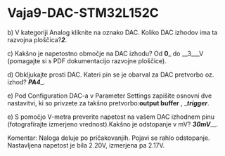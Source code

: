 # Vaja9-DAC-STM32L152C

b)   V kategoriji Analog kliknite na oznako DAC. Koliko DAC izhodov ima ta razvojna ploščica?_____2_____.

c)   Kakšno je napetostno območje na DAC izhodu? Od __0___ do __3___V (pomagajte si s PDF dokumentacijo razvojne ploščice).

d)   Obkljukajte prosti DAC. Kateri pin se je obarval za DAC pretvorbo oz. izhod? ___PA4____.

e)   Pod Configuration DAC-a v Parameter Settings zapišite osnovni dve nastavitvi, ki so privzete za takšno pretvorbo:____output buffer____ ,     ____trigger___.

e)   S pomočjo V-metra preverite napetost na vašem DAC izhodnem pinu (fotografirajte izmerjeno vrednost).Kakšno je odstopanje v mV? _________30mV___________.

Komentar: Naloga deluje po pričakovanjih. Pojavi se rahlo odstopanje. Nastavljena napetost je bila 2.20V, izmerjena pa 2.17V.
